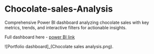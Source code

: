 # Chocolate-sales-Analysis

Comprehensive Power BI dashboard analyzing chocolate sales with key metrics, trends, and interactive filters for actionable insights.

Full dashboard here - [power BI link](https://app.powerbi.com/links/YunLBbBIaV?ctid=d2f9fb66-c05d-44e5-b1ce-7a02b5fd003a&pbi_source=linkShare&bookmarkGuid=be134fee-a93d-4934-9e11-8fd809b2c5d9)

![Portfolio dashboard]_(Chocolate sales analysis.png).
